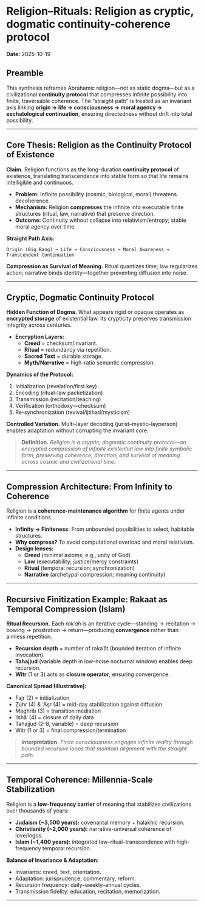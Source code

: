 # Religion–Rituals: Religion as cryptic, dogmatic continuity-coherence protocol

**Date:** 2025-10-19

## Preamble

This synthesis reframes Abrahamic religion—not as static dogma—but as a civilizational **continuity protocol** that compresses infinite possibility into finite, traversable coherence. The “straight path” is treated as an invariant axis linking **origin → life → consciousness → moral agency → eschatological continuation**, ensuring directedness without drift into total possibility.

---

## Core Thesis: Religion as the Continuity Protocol of Existence

**Claim.** Religion functions as the long-duration **continuity protocol** of existence, translating transcendence into stable form so that life remains intelligible and continuous.

- **Problem:** Infinite possibility (cosmic, biological, moral) threatens decoherence.
- **Mechanism:** Religion **compresses** the infinite into executable finite structures (ritual, law, narrative) that preserve direction.
- **Outcome:** Continuity without collapse into relativism/entropy; stable moral agency over time.

**Straight Path Axis:**

```
Origin (Big Bang) → Life → Consciousness → Moral Awareness → Transcendent Continuation
```

**Compression as Survival of Meaning.** Ritual quantizes time; law regularizes action; narrative binds identity—together preventing diffusion into noise.

---

## Cryptic, Dogmatic Continuity Protocol

**Hidden Function of Dogma.** What appears rigid or opaque operates as **encrypted storage** of existential law. Its crypticity preserves transmission integrity across centuries.

- **Encryption Layers:**
  - **Creed** = checksum/invariant.
  - **Ritual** = redundancy via repetition.
  - **Sacred Text** = durable storage.
  - **Myth/Narrative** = high-ratio semantic compression.

**Dynamics of the Protocol:**

1. Initialization (revelation/first key)
2. Encoding (ritual-law packetization)
3. Transmission (recitation/teaching)
4. Verification (orthodoxy—checksum)
5. Re-synchronization (revival/ijtihad/mysticism)

**Controlled Variation.** Multi-layer decoding (jurist–mystic–layperson) enables adaptation without corrupting the invariant core.

> **Definition.** _Religion is a cryptic, dogmatic continuity protocol—an encrypted compression of infinite existential law into finite symbolic form, preserving coherence, direction, and survival of meaning across cosmic and civilizational time._

---

## Compression Architecture: From Infinity to Coherence

Religion is a **coherence-maintenance algorithm** for finite agents under infinite conditions.

- **Infinity → Finiteness:** From unbounded possibilities to select, habitable structures.
- **Why compress?** To avoid computational overload and moral relativism.
- **Design lenses:**
  - **Creed** (minimal axioms; e.g., unity of God)
  - **Law** (executability; justice/mercy constraints)
  - **Ritual** (temporal recursion; synchronization)
  - **Narrative** (archetypal compression; meaning continuity)

---

## Recursive Finitization Example: Rakaat as Temporal Compression (Islam)

**Ritual Recursion.** Each _rakʿah_ is an iterative cycle—standing → recitation → bowing → prostration → return—producing **convergence** rather than aimless repetition.

- **Recursion depth** = number of rakaʿāt (bounded iteration of infinite invocation).
- **Tahajjud** (variable depth in low-noise nocturnal window) enables deep recursion.
- **Witr** (1 or 3) acts as **closure operator**, ensuring convergence.

**Canonical Spread (Illustrative):**

- Fajr (2) = initialization
- Ẓuhr (4) & ʿAṣr (4) = mid-day stabilization against diffusion
- Maghrib (3) = transition mediation
- ʿIshāʾ (4) = closure of daily data
- Tahajjud (2–8, variable) = deep recursion
- Witr (1 or 3) = final compression/termination

> **Interpretation.** _Finite consciousness engages infinite reality through bounded recursive loops that maintain alignment with the straight path._

---

## Temporal Coherence: Millennia-Scale Stabilization

Religion is a **low-frequency carrier** of meaning that stabilizes civilizations over thousands of years:

- **Judaism (~3,500 years):** covenantal memory + halakhic recursion.
- **Christianity (~2,000 years):** narrative-universal coherence of love/logos.
- **Islam (~1,400 years):** integrated law–ritual–transcendence with high-frequency temporal recursion.

**Balance of Invariance & Adaptation:**

- Invariants: creed, text, orientation.
- Adaptation: jurisprudence, commentary, reform.
- Recursion frequency: daily–weekly–annual cycles.
- Transmission fidelity: education, recitation, memorization.

---
